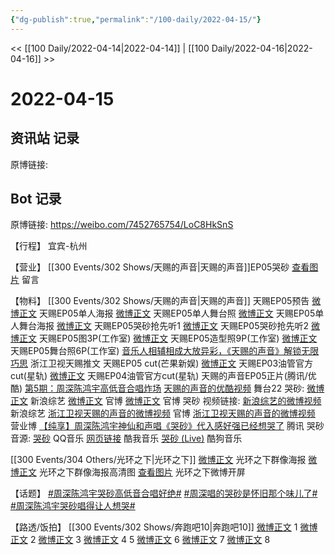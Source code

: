 ```yaml
---
{"dg-publish":true,"permalink":"/100-daily/2022-04-15/"}
---
```



<< [[100 Daily/2022-04-14\|2022-04-14]] | [[100 Daily/2022-04-16\|2022-04-16]] >>

# 2022-04-15

## 资讯站 记录

原博链接:

## Bot 记录

原博链接: https://weibo.com/7452765754/LoC8HkSnS

【行程】
宜宾-杭州

【营业】
[](https://m.weibo.cn/1736988591/4758659130724051) [[300 Events/302 Shows/天赐的声音\|天赐的声音]]EP05哭砂
[查看图片](https://wx1.sinaimg.cn/large/0088n2Pggy1h1aub9dsytj30yi07c0t2.jpg) 留言 [](https://m.weibo.cn/1736988591/4757875429478010)

【物料】
[[300 Events/302 Shows/天赐的声音\|天赐的声音]]
[](https://m.weibo.cn/2591595652/4758470220055012) 天赐EP05预告
[微博正文](https://m.weibo.cn/1315706994/4758472023343573) 天赐EP05单人海报
[微博正文](https://m.weibo.cn/1315706994/4758547529469631) 天赐EP05单人舞台照
[微博正文](https://m.weibo.cn/1315706994/4758607922469390) 天赐EP05单人舞台海报
[微博正文](https://m.weibo.cn/5876797510/4758613295629596) 天赐EP05哭砂抢先听1
[微博正文](https://m.weibo.cn/5876797510/4758633609433812) 天赐EP05哭砂抢先听2
[微博正文](https://m.weibo.cn/7478855230/4758612537249129) 天赐EP05图3P(工作室)
[微博正文](https://m.weibo.cn/7478855230/4758643062606113) 天赐EP05造型照9P(工作室)
[微博正文](https://m.weibo.cn/7478855230/4758657822886296) 天赐EP05舞台照6P(工作室)
[音乐人相辅相成大放异彩，《天赐的声音》解锁无限巧思](https://weibo.cn/sinaurl?u=https%3A%2F%2Fmp.weixin.qq.com%2Fs%2FStNBPYgBzTAQJmbpcvt4jQ) 浙江卫视天赐推文
[](https://m.weibo.cn/1591169702/4758665389934352) 天赐EP05 cut(芒果新娱)
[微博正文](https://m.weibo.cn/6466290670/4758546173924846) 天赐EP03油管官方cut(星轨)
[微博正文](https://m.weibo.cn/6466290670/4758553459425379) 天赐EP04油管官方cut(星轨)
天赐的声音EP05正片(腾讯/优酷)
[第5期：周深陈鸿宇高低音合唱炸场](https://weibo.cn/sinaurl?u=http%3A%2F%2Fv.qq.com%2Fx%2Fcover%2Fmzc00200lopqvdw%2Ff0042or81e0.html)
[天赐的声音的优酷视频](https://weibo.cn/sinaurl?u=https%3A%2F%2Fv.youku.com%2Fv_show%2Fid_XNTIwNTM0NjgyOA%3D%3D.html%3Fsharefrom%3Diphone%26scene%3Dlong%26playMode%3Dnormal%26sharekey%3Db5a2d3231fb6ff1821bd4d8181db363b3)
舞台22 哭砂:
[微博正文](https://m.weibo.cn/1878335471/4758638134298431) 新浪综艺
[微博正文](https://m.weibo.cn/1315706994/4758655746445619) 官博
[微博正文](https://m.weibo.cn/1315706994/4758663052918893) 官博
哭砂 视频链接:
[新浪综艺的微博视频](https://video.weibo.com/show?fid=1034:4758623877005392) 新浪综艺
[浙江卫视天赐的声音的微博视频](https://video.weibo.com/show?fid=1034:4758610484592675) 官博
[浙江卫视天赐的声音的微博视频](https://video.weibo.com/show?fid=1034:4758618172751941) 营业博
[【纯享】周深陈鸿宇神仙和声唱《哭砂》代入感好强已经想哭了](https://weibo.cn/sinaurl?u=http%3A%2F%2Fv.qq.com%2Fx%2Fcover%2Fmzc00200lopqvdw%2Fq00425rw62a.html) 腾讯
哭砂 音源:
[哭砂](https://weibo.cn/sinaurl?u=https%3A%2F%2Fc.y.qq.com%2Fbase%2Ffcgi-bin%2Fu%3F__%3DNa6E7f484ZQ4) QQ音乐
[网页链接](https://weibo.cn/sinaurl?u=https%3A%2F%2Fm.kuwo.cn%2Fyinyue%2F217151452%3Ff%3Dip%26t%3Dsinawb) 酷我音乐
[哭砂 (Live)](https://weibo.cn/sinaurl?u=https%3A%2F%2Ft1.kugou.com%2Fsong.html%3Fid%3D5Qoxt10zyV2) 酷狗音乐

[[300 Events/304 Others/光环之下\|光环之下]]
[微博正文](https://m.weibo.cn/6524418754/4758472032258700) 光环之下群像海报
[微博正文](https://m.weibo.cn/1642592432/4758478357267222) 光环之下群像海报高清图
[查看图片](https://wx2.sinaimg.cn/large/0088n2Pggy1h1aqhu8j9gj30u01syqg2.jpg) 光环之下微博开屏

【话题】
[#周深陈鸿宇哭砂高低音合唱好绝#](https://s.weibo.com/weibo?q=%23%E5%91%A8%E6%B7%B1%E9%99%88%E9%B8%BF%E5%AE%87%E5%93%AD%E7%A0%82%E9%AB%98%E4%BD%8E%E9%9F%B3%E5%90%88%E5%94%B1%E5%A5%BD%E7%BB%9D%23)
[#周深唱的哭砂是怀旧那个味儿了#](https://s.weibo.com/weibo?q=%23%E5%91%A8%E6%B7%B1%E5%94%B1%E7%9A%84%E5%93%AD%E7%A0%82%E6%98%AF%E6%80%80%E6%97%A7%E9%82%A3%E4%B8%AA%E5%91%B3%E5%84%BF%E4%BA%86%23)
[#周深陈鸿宇哭砂唱得让人想哭#](https://s.weibo.com/weibo?q=%23%E5%91%A8%E6%B7%B1%E9%99%88%E9%B8%BF%E5%AE%87%E5%93%AD%E7%A0%82%E5%94%B1%E5%BE%97%E8%AE%A9%E4%BA%BA%E6%83%B3%E5%93%AD%23)

【路透/饭拍】
[[300 Events/302 Shows/奔跑吧10\|奔跑吧10]]
[微博正文](https://m.weibo.cn/5453477559/4758453690830024) 1
[微博正文](https://m.weibo.cn/5453477559/4758453174928865) 2
[微博正文](https://m.weibo.cn/5453477559/4758452633076425) 3
[微博正文](https://m.weibo.cn/5453477559/4758452126091761) 4
[](https://m.weibo.cn/6744869377/4758486519644567) 5
[微博正文](https://m.weibo.cn/7495641082/4758515413684198) 6
[微博正文](https://m.weibo.cn/5453477559/4758577312432191) 7
[微博正文](https://m.weibo.cn/7458115630/4758654869311102) 8
